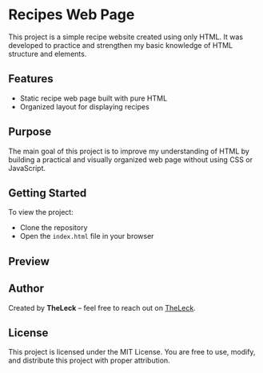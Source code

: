 # Recipes Web Page

This project is a simple recipe website created using only HTML. It was developed to practice and strengthen my basic knowledge of HTML structure and elements.

## Features

- Static recipe web page built with pure HTML
- Organized layout for displaying recipes

## Purpose

The main goal of this project is to improve my understanding of HTML by building a practical and visually organized web page without using CSS or JavaScript.

## Getting Started
To view the project:

- Clone the repository
- Open the `index.html` file in your browser

## Preview

## Author

Created by **TheLeck** – feel free to reach out on [TheLeck](https://github.com/TheLeck/).

## License

This project is licensed under the MIT License.
You are free to use, modify, and distribute this project with proper attribution.